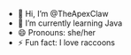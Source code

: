 - 👋 Hi, I’m @TheApexClaw
- 🌱 I’m currently learning Java
- 😄 Pronouns: she/her
- ⚡ Fun fact: I love raccoons

<!---
TheApexClaw/TheApexClaw is a ✨ special ✨ repository because its `README.md` (this file) appears on your GitHub profile.
You can click the Preview link to take a look at your changes.
--->
